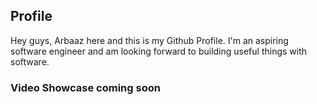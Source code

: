 ## Profile
Hey guys, Arbaaz here and this is my Github Profile. I'm an aspiring software engineer and am looking forward to building useful things with software.

### Video Showcase coming soon
